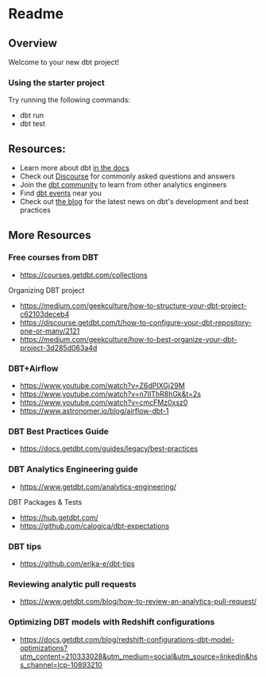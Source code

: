 # Readme

## Overview

Welcome to your new dbt project!

### Using the starter project

Try running the following commands:

- dbt run
- dbt test


## Resources:

- Learn more about dbt [in the docs](https://docs.getdbt.com/docs/introduction)
- Check out [Discourse](https://discourse.getdbt.com/) for commonly asked questions and answers
- Join the [dbt community](http://community.getbdt.com/) to learn from other analytics engineers
- Find [dbt events](https://events.getdbt.com) near you
- Check out [the blog](https://blog.getdbt.com/) for the latest news on dbt's development and best practices


## More Resources

### Free courses from DBT

- https://courses.getdbt.com/collections
  
Organizing DBT project

- https://medium.com/geekculture/how-to-structure-your-dbt-project-c62103deceb4 
- https://discourse.getdbt.com/t/how-to-configure-your-dbt-repository-one-or-many/2121
- https://medium.com/geekculture/how-to-best-organize-your-dbt-project-3d285d063a4d

### DBT+Airflow

- https://www.youtube.com/watch?v=Z6dPIXGj29M
- https://www.youtube.com/watch?v=n7IIThR8hGk&t=2s
- https://www.youtube.com/watch?v=cmcFMz0xsz0
- https://www.astronomer.io/blog/airflow-dbt-1

### DBT Best Practices Guide

- https://docs.getdbt.com/guides/legacy/best-practices

### DBT Analytics Engineering guide

- https://www.getdbt.com/analytics-engineering/

DBT Packages & Tests

- https://hub.getdbt.com/
- https://github.com/calogica/dbt-expectations

### DBT tips

- https://github.com/erika-e/dbt-tips

### Reviewing analytic pull requests

- https://www.getdbt.com/blog/how-to-review-an-analytics-pull-request/

### Optimizing DBT models with Redshift configurations

- https://docs.getdbt.com/blog/redshift-configurations-dbt-model-optimizations?utm_content=210333028&utm_medium=social&utm_source=linkedin&hss_channel=lcp-10893210
